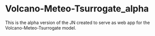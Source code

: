 # Volcano-Meteo-Tsurrogate_alpha

This is the alpha version of the JN created to serve as web app for the Volcano-Meteo-Tsurrogate model.

